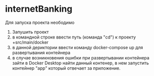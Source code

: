 # internetBanking
Для запуска проекта неободимо
1. Запушить проект 
2. в командной строке ввести путь (команда "cd") к проекту +src/main/docker
3. в данной дериктории ввести команду docker-compose up для развертывания контейнера
4. в случае возникновения ошибки при развертывании контейнера зайти в Docker Desktop найти данный контенер, в нем запустить контейнер "app" который отвечает за приложение.  
